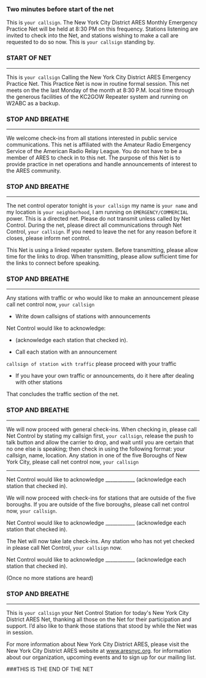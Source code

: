 ### Two minutes before start of the net

This is ```your callsign```. The New York City District ARES Monthly Emergency Practice Net will be held at 8:30 PM on this frequency. Stations listening are invited to check into the Net, and stations wishing to make a call are requested to do so now. This is ```your callsign``` standing by.

### START OF NET

---

This is ```your callsign``` Calling the New York City District ARES Emergency Practice Net. This Practice Net is now in routine formal session. This net meets on the the last Monday of the month at 8:30 P.M. local time through the generous facilities of the KC2GOW Repeater system and running on W2ABC as a backup.

### STOP AND BREATHE
---

We welcome check­-ins from all stations interested in public service communications. This net is affiliated with the Amateur Radio Emergency Service of the American Radio Relay League. You do not have to be a member of ARES to check in to this net. The purpose of this Net is to provide practice in net operations and handle announcements of interest to the ARES community.

### STOP AND BREATHE
---

The net control operator tonight is ```your callsign``` my name is ```your name``` and my location is ```your neighborhood```, I am running on ```EMERGENCY/COMMERCIAL``` power. This is a directed net. Please do not transmit unless called by Net Control. During the net, please direct all communications through Net Control, ```your callsign```. If you need to leave the net for any reason before it closes, please inform net control.

This Net is using a linked repeater system. Before transmitting, please allow time for the links to drop. When transmitting, please allow sufficient time for the links to connect before speaking.

### STOP AND BREATHE
---

Any stations with traffic or who would like to make an announcement please call net control now, ```your callsign```

+ Write down callsigns of stations with announcements 

Net Control would like to acknowledge:
+ (acknowledge each station that checked in).

+ Call each station with an announcement

```callsign of station with traffic``` please proceed with your traffic

+ If you have your own traffic or announcements, do it here after dealing with other stations

That concludes the traffic section of the net.

### STOP AND BREATHE
---

We will now proceed with general check-ins. When checking in, please call Net Control by stating my callsign first, ```your callsign```, release the push to talk button and allow the carrier to drop, and wait until you are certain that no one else is speaking; then check in using the following format: your callsign, name, location. Any station in one of the five Boroughs of New York City, please call net control now, ```your callsign```

---

Net Control would like to acknowledge ____________ (acknowledge each station that checked in).

We will now proceed with check-ins for stations that are outside of the five boroughs. If you are outside of the five boroughs, please call net control now, ```your callsign```.

Net Control would like to acknowledge ____________ (acknowledge each station that checked in).

The Net will now take late check-ins. Any station who has not yet checked in please call Net Control, ```your callsign``` now.

Net Control would like to acknowledge ____________ (acknowledge each station that checked in).

(Once no more stations are heard)

### STOP AND BREATHE
---

This is ```your callsign``` your Net Control Station for today's New York City District ARES Net, thanking all those on the Net for their participation and support. I’d also like to thank those stations that stood by while the Net was in session.

For more information about New York City District ARES, please visit the New York City District ARES website at www.aresnyc.org. for information about our organization, upcoming events and to sign up for our mailing list.

###THIS IS THE END OF THE NET